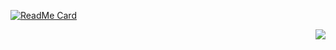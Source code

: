 [![ReadMe Card](https://github-readme-stats.vercel.app/api/pin/?username=esafirm&repo=android-karma)](https://github.com/esafirm/android-karma)

<img src="https://komarev.com/ghpvc/?username=esafirm&color=blue&style=flat-square" align="right" />
